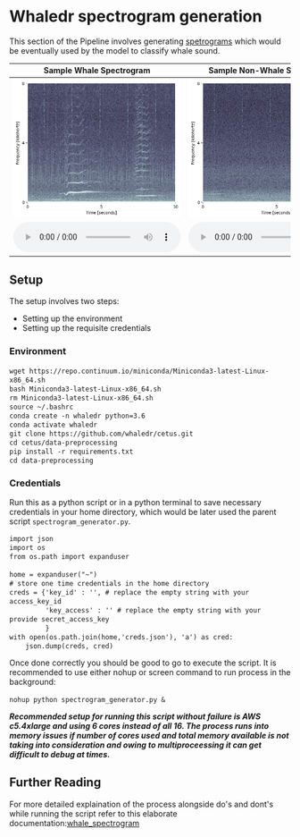 # Whaledr spectrogram generation

This section of the Pipeline involves generating [spetrograms](https://en.wikipedia.org/wiki/Spectrogram) which would be eventually used by the model to classify whale sound.

| Sample Whale Spectrogram | Sample Non-Whale Spectrogram |
|--------------------------|------------------------------|
| ![Whale](../examples/OO_HYEA1__YDH_2019_01_12T02_47_40.jpg) | ![Non-whale](../examples/OO_HYEA1__YDH_2019_01_12T00_03_10.jpg) |
| ![Whale-sound-file](../examples/OO_HYEA1__YDH_2019_01_12T02_47_40.wav) | ![Non-Whale-sound-file](../examples/OO_HYEA1__YDH_2019_01_12T02_47_40.wav)


## Setup

The setup involves two steps:
   - Setting up the environment
   - Setting up the requisite credentials

### Environment

```
wget https://repo.continuum.io/miniconda/Miniconda3-latest-Linux-x86_64.sh
bash Miniconda3-latest-Linux-x86_64.sh
rm Miniconda3-latest-Linux-x86_64.sh
source ~/.bashrc
conda create -n whaledr python=3.6
conda activate whaledr
git clone https://github.com/whaledr/cetus.git
cd cetus/data-preprocessing
pip install -r requirements.txt
cd data-preprocessing
```

### Credentials

Run this as a python script or in a python terminal to save necessary credentials in your home directory, which would be later used the parent script ```spectrogram_generator.py```.

```
import json
import os
from os.path import expanduser

home = expanduser("~")
# store one time credentials in the home directory
creds = {'key_id' : '', # replace the empty string with your access_key_id
         'key_access' : '' # replace the empty string with your provide secret_access_key
         } 
with open(os.path.join(home,'creds.json'), 'a') as cred:
    json.dump(creds, cred)

```
Once done correctly you should be good to go to execute the script. It is recommended to use either nohup or screen command to run process in the background:

```nohup python spectrogram_generator.py &```


***Recommended setup for running this script without failure is AWS c5.4xlarge and using 6 cores instead of all 16.
The process runs into memory issues if number of cores used and total memory available is not taking into consideration and owing to multiproceessing it can get difficult to debug at times.***

## Further Reading

For more detailed explaination of the process alongside do's and dont's while running the script refer to this elaborate documentation:[whale_spectrogram](https://github.com/whaledr/whalebooks/tree/master/shiv/whale_spectrogram)   
